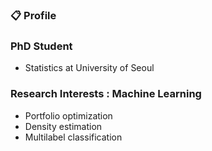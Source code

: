 ### :clipboard: Profile  

### PhD Student 
- Statistics at University of Seoul

### Research Interests : Machine Learning
- Portfolio optimization
- Density estimation
- Multilabel classification
